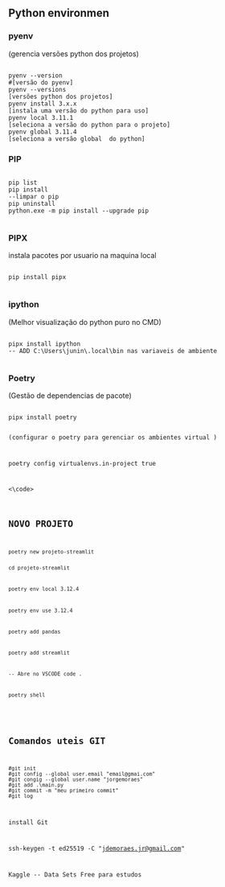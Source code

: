




## Python environmen

### pyenv 
(gerencia versões python dos projetos) 

<code>
pyenv --version 
#[versão do pyenv]
pyenv --versions 
[versões python dos projetos]
pyenv install 3.x.x 
[instala uma versão do python para uso]
pyenv local 3.11.1 
[seleciona a versão do python para o projeto]
pyenv global 3.11.4 
[seleciona a versão global  do python]
</code>

### PIP 

<code>
pip list 
pip install 
--limpar o pip 
pip uninstall
python.exe -m pip install --upgrade pip

</code>


### PIPX 
instala pacotes por usuario na maquina local 

<code>
pip install pipx 

</code>

### ipython  
(Melhor visualização do python puro no CMD)

<code>
pipx install ipython 
-- ADD C:\Users\junin\.local\bin nas variaveis de ambiente 

</code>



### Poetry  
(Gestão de dependencias de pacote) 

<code>
pipx install poetry

(configurar o poetry para gerenciar os ambientes virtual )


poetry config virtualenvs.in-project true


<\code>

## NOVO PROJETO

<code>
poetry new projeto-streamlit

cd projeto-streamlit

poetry env local 3.12.4

poetry env use 3.12.4

poetry add pandas

poetry add streamlit

-- Abre no VSCODE
code .

poetry shell 

</code>



## Comandos uteis GIT 

<code>
#git init 
#git config --global user.email "email@gmai.com"
#git congig --global user.name "jorgemoraes"
#git add .\main.py
#git commit -m "meu primeiro commit"
#git log
</code>


install Git 

ssh-keygen -t ed25519 -C "jdemoraes.jr@gmail.com"



Kaggle 
-- Data Sets Free para estudos
